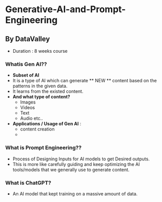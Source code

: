 # Generative-AI-and-Prompt-Engineering
## By DataValley

* Duration : 8 weeks course

### Whatis Gen AI??
* **Subset of AI**
* It is a type of AI which can generate ** NEW ** content based on the patterns in the given data.
* It learns from the existed content.
* **And what type of content?**
  * Images
  * Videos
  * Text
  * Audio etc..
* **Applications / Usage of Gen AI** :
  * content creation
  * 

### What is Prompt Engineering??
* Process of Designing Inputs for AI models to get Desired outputs.
* This is more like carefully guiding and keep optimizing the AI tools/models that we generally use to generate content.


### What is ChatGPT?
* An AI model that kept training on a massive amount of data.
